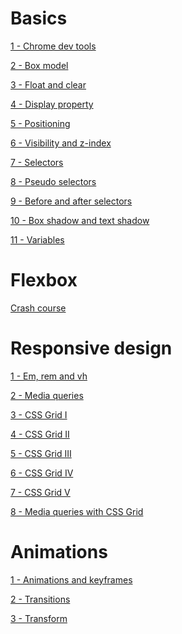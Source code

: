# Basics

<a href="https://www.youtube.com/watch?v=buxedopZbKM&list=PLu0W_9lII9agiCUZYRsvtGTXdxkzPyItg&index=16">1 - Chrome dev tools</a>

<a href="https://www.youtube.com/watch?v=5koxb4JaDqc&list=PLu0W_9lII9agiCUZYRsvtGTXdxkzPyItg&index=20">2 - Box model</a>

<a href="https://www.youtube.com/watch?v=6G42rXal5-g&list=PLu0W_9lII9agiCUZYRsvtGTXdxkzPyItg&index=21">3 - Float and clear</a>

<a href="https://www.youtube.com/watch?v=YJtlXrzXXFk&list=PLu0W_9lII9agiCUZYRsvtGTXdxkzPyItg&index=24">4 - Display property</a>

<a href="https://www.youtube.com/watch?v=MwGHiVl-gqk&list=PLu0W_9lII9agiCUZYRsvtGTXdxkzPyItg&index=25">5 - Positioning</a>

<a href="https://www.youtube.com/watch?v=Uzuq2FGxgK4&list=PLu0W_9lII9agiCUZYRsvtGTXdxkzPyItg&index=27">6 - Visibility and z-index</a>

<a href="https://www.youtube.com/watch?v=WwUM7qOimbo&list=PLu0W_9lII9agiCUZYRsvtGTXdxkzPyItg&index=31">7 - Selectors</a>

<a href="https://www.youtube.com/watch?v=P-hZDC5YkJE&list=PLu0W_9lII9agiCUZYRsvtGTXdxkzPyItg&index=32">8 - Pseudo selectors</a>

<a href="https://www.youtube.com/watch?v=PlKG1fooswU&list=PLu0W_9lII9agiCUZYRsvtGTXdxkzPyItg&index=33">9 - Before and after selectors</a>

<a href="https://www.youtube.com/watch?v=ASNldCkFBcM&list=PLu0W_9lII9agiCUZYRsvtGTXdxkzPyItg&index=34">10 - Box shadow and text shadow</a>

<a href="https://www.youtube.com/watch?v=ghlm_94oR90&list=PLu0W_9lII9agiCUZYRsvtGTXdxkzPyItg&index=35">11 - Variables</a>

# Flexbox

<a href="https://www.youtube.com/watch?v=5qVuORLniwM">Crash course</a>

# Responsive design

<a href="https://www.youtube.com/watch?v=DVjrb52C5Gs&list=PLu0W_9lII9agiCUZYRsvtGTXdxkzPyItg&index=30">1 - Em, rem and vh</a>

<a href="https://www.youtube.com/watch?v=WTz4A8IdeEQ&list=PLu0W_9lII9agiCUZYRsvtGTXdxkzPyItg&index=31">2 - Media queries</a>

<a href="https://www.youtube.com/watch?v=MPl9bevckUE&list=PLu0W_9lII9agiCUZYRsvtGTXdxkzPyItg&index=40">3 - CSS Grid I</a>

<a href="https://www.youtube.com/watch?v=Aec0xLKzBWk&list=PLu0W_9lII9agiCUZYRsvtGTXdxkzPyItg&index=41">4 - CSS Grid II</a>

<a href="https://www.youtube.com/watch?v=5II60I5gpKY&list=PLu0W_9lII9agiCUZYRsvtGTXdxkzPyItg&index=42">5 - CSS Grid III</a>

<a href="https://www.youtube.com/watch?v=QAv7TsE18QM&list=PLu0W_9lII9agiCUZYRsvtGTXdxkzPyItg&index=43">6 - CSS Grid IV</a>

<a href="https://www.youtube.com/watch?v=JBupsN9Cmrs&list=PLu0W_9lII9agiCUZYRsvtGTXdxkzPyItg&index=44">7 - CSS Grid V</a>

<a href="https://www.youtube.com/watch?v=mu0qTVIkkAs&list=PLu0W_9lII9agiCUZYRsvtGTXdxkzPyItg&index=45">8 - Media queries with CSS Grid</a>


# Animations

<a href="https://www.youtube.com/watch?v=jiK6Mf-ILSg&list=PLu0W_9lII9agiCUZYRsvtGTXdxkzPyItg&index=36">1 - Animations and keyframes</a>

<a href="https://www.youtube.com/watch?v=k4Dr0PJKidI&list=PLu0W_9lII9agiCUZYRsvtGTXdxkzPyItg&index=37">2 - Transitions</a>

<a href="https://www.youtube.com/watch?v=K0Gz7CKNJzY&list=PLu0W_9lII9agiCUZYRsvtGTXdxkzPyItg&index=38">3 - Transform</a>
